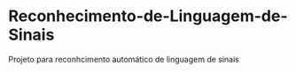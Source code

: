 # Reconhecimento-de-Linguagem-de-Sinais
Projeto para reconhcimento automático de linguagem de sinais
